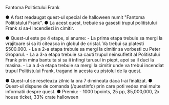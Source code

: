 Fantoma Politistului Frank

● A fost readaugat quest-ul special de halloween numit "Fantoma Politistului Frank".
● La acest quest, trebuie sa gasesti trupul politistului Frank si sa-l incendiezi in cimitir.

● Quest-ul este pe 4 etape, si anume:
	- La prima etapa trebuie sa mergi la vrajitoare si sa iti citeasca in globul de cristal. Va trebui sa platesti $500.000.
	- La a 2-a etapa trebuie sa mergi la cimitir sa vorbesti cu Peter Groparul.
	- La a 3-a etapa trebuie sa cauti trupul neinsufletit al Politistului Frank prin mina bantuita si sa ii infingi tarusul in piept, apoi sa il duci la masina.
	- La a 4-a etapa trebuie sa mergi la cimitir unde va trebui incendiat trupul Politistului Frank, tragand in acesta cu pistolul de la quest. 


● Quest-ul se reseteaza zilnic la ora 7 dimineata daca l-ai finalizat.
● Quest-ul dispune de comanda (/questinfo) prin care poti vedea mai multe informatii despre quest.
● Premiu: 
	- 1000 bpoints, 25 pp, $5,000,000, 2x house ticket, 33% crate halloween
